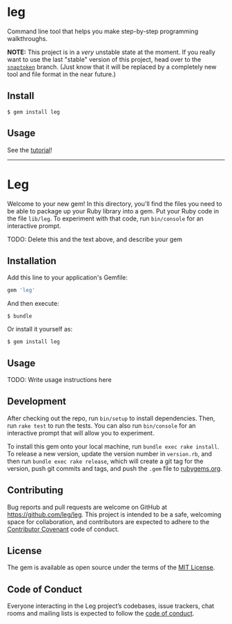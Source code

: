 # leg

Command line tool that helps you make step-by-step programming walkthroughs.

**NOTE:** This project is in a *very* unstable state at the moment. If you really want to use the last "stable" version of this project, head over to the [`snaptoken`](https://github.com/yjerem/leg/tree/snaptoken) branch. (Just know that it will be replaced by a completely new tool and file format in the near future.)

## Install

    $ gem install leg

## Usage

See the [tutorial](TUTORIAL.md)!

---

# Leg

Welcome to your new gem! In this directory, you'll find the files you need to be able to package up your Ruby library into a gem. Put your Ruby code in the file `lib/leg`. To experiment with that code, run `bin/console` for an interactive prompt.

TODO: Delete this and the text above, and describe your gem

## Installation

Add this line to your application's Gemfile:

```ruby
gem 'leg'
```

And then execute:

    $ bundle

Or install it yourself as:

    $ gem install leg

## Usage

TODO: Write usage instructions here

## Development

After checking out the repo, run `bin/setup` to install dependencies. Then, run `rake test` to run the tests. You can also run `bin/console` for an interactive prompt that will allow you to experiment.

To install this gem onto your local machine, run `bundle exec rake install`. To release a new version, update the version number in `version.rb`, and then run `bundle exec rake release`, which will create a git tag for the version, push git commits and tags, and push the `.gem` file to [rubygems.org](https://rubygems.org).

## Contributing

Bug reports and pull requests are welcome on GitHub at https://github.com/leg/leg. This project is intended to be a safe, welcoming space for collaboration, and contributors are expected to adhere to the [Contributor Covenant](http://contributor-covenant.org) code of conduct.

## License

The gem is available as open source under the terms of the [MIT License](https://opensource.org/licenses/MIT).

## Code of Conduct

Everyone interacting in the Leg project’s codebases, issue trackers, chat rooms and mailing lists is expected to follow the [code of conduct](https://github.com/[USERNAME]/leg/blob/master/CODE_OF_CONDUCT.md).
